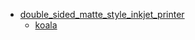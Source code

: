 * [double_sided_matte_style_inkjet_printer](double_sided_matte_style_inkjet_printer)
  * [koala](double_sided_matte_style_inkjet_printer/koala)
